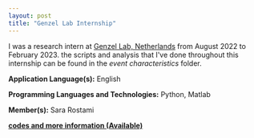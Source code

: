 ```yaml
---
layout: post
title: "Genzel Lab Internship"
---
```


I was a research intern at [Genzel Lab, Netherlands](https://www.genzellab.com/) from August 2022 to February 2023. the scripts and analysis that I've done throughout this internship can be found in the _event characteristics_ folder.

**Application Language(s):** English

**Programming Languages and Technologies:** Python, Matlab

**Member(s):** Sara Rostami

**[codes and more information (Available)](https://github.com/genzellab/HM_RAT)**